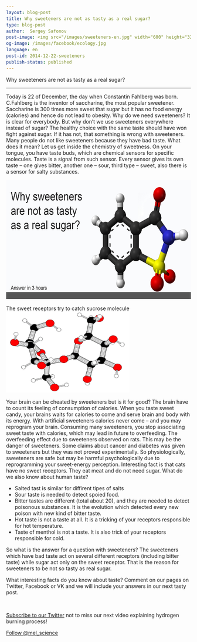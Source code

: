 ```yaml
---
layout: blog-post
title: Why sweeteners are not as tasty as a real sugar? 
type: blog-post
author:  Sergey Safonov
post-image: <img src="/images/sweeteners-en.jpg" width="600" height="324" alt="sweeteners">
og-image: /images/facebook/ecology.jpg
language: en
post-id: 2014-12-22-sweeteners
publish-status: published
---
```

Why sweeteners are not as tasty as a real sugar? 
<!-- more -->

---

Today is 22 of December, the day when Constantin Fahlberg was born. C.Fahlberg is the  inventor of saccharine, the most popular sweetener. Saccharine is 300 times more sweet that sugar but it has no food energy (calories) and hence do not lead to obesity. 
Why do we need sweeteners? It is clear for everybody. But why don’t we use sweeteners everywhere instead of sugar? The healthy choice with the same taste should have won fight against sugar. If it has not, that something is wrong with sweeteners. Many people do not like sweeteners because they have bad taste. What does it mean?
Let us get inside the chemistry of sweetness.
On your tongue, you have taste buds, which are chemical sensors for specific molecules. Taste is a signal from such sensor. Every sensor gives its own taste – one gives bitter, another one – sour, third type – sweet, also there is a sensor for salty substances.


<img src="/images/sweeteners-en.jpg" width="600" height="324" alt="sweeteners">

The sweet receptors try to catch sucrose molecule 
<img src="/images/Sucrose-rodmodel.png" width="336" height="220" alt="sucrose">

Your brain can be cheated by sweeteners but is it for good? The brain have to count its feeling of consumption of calories. When you taste sweet candy, your brains waits for calories to come and serve brain and body with its energy. With artificial sweeteners calories never come – and you may reprogram your brain. Consuming many sweeteners, you stop associating sweet taste with calories, which may lead in future to overfeeding. The overfeeding effect due to sweeteners observed on rats.  This may be the danger of sweeteners.
Some claims about cancer and diabetes was given to sweeteners but they was not proved experimentally. So physiologically, sweeteners are safe but may be harmful psychologically due to reprogramming your sweet-energy perception. 
Interesting fact is that cats have no sweet receptors. They eat meat and do not need sugar. 
What do we also know about human taste?
* Salted tast is similar for diffirent tipes of salts
* Sour taste is needed to detect spoied food. 
* Bitter tastes are different (total about 20), and they are needed to detect poisonous substances. It is the evolution which detected every new poison with new kind of bitter taste. 
* Hot taste is not a taste at all. It is a tricking of your receptors responsible for hot temperature. 
* Taste of menthol is not a taste. It is also trick of your receptors responsible for cold. 

So what is the answer for a question with sweeteners? The sweeteners which have bad taste act on several different receptors (including bitter taste) while sugar act only on the sweet receptor. That is the reason for sweeteners to be not so tasty as real sugar.


What interesting facts do you know about taste?  Comment on our pages on Twitter, Facebook or VK and we will include your answers in our next tasty post.


<br/>

<a href="https://twitter.com/mel_science">Subscribe to our Twitter</a> not to miss our next video explaining hydrogen burning process!

<!-- Begin Twitter follow -->
<a href="https://twitter.com/mel_science" class="twitter-follow-button" data-show-count="false" data-size="large">Follow @mel_science</a>
<script>!function(d,s,id){var js,fjs=d.getElementsByTagName(s)[0],p=/^http:/.test(d.location)?'http':'https';if(!d.getElementById(id)){js=d.createElement(s);js.id=id;js.src=p+'://platform.twitter.com/widgets.js';fjs.parentNode.insertBefore(js,fjs);}}(document, 'script', 'twitter-wjs');</script>
<!-- End Twitter follow -->
